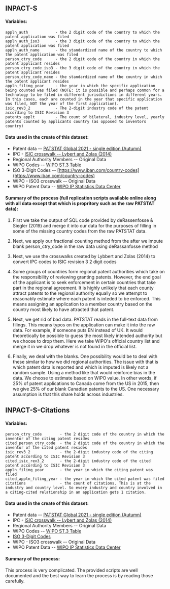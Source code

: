 ## INPACT-S

#### Variables:
```
appln_auth            - the 2 digit code of the country to which the patent application was filed
appln_auth_iso3       - the 3 digit code of the country to which the patent application was filed
appln_auth_name       - the standardized name of the country to which the patent application was filed
person_ctry_code      - the 2 digit code of the country in which the patent applicant resides
person_ctry_code_iso3 - the 3 digit code of the country in which the patent applicant resides
person_ctry_code_name - the standardized name of the country in which the patent applicant resides
appln_filing_year     - the year in which the specific application being counted was filed (NOTE: it is possible and perhaps common for a technology to be filed in different jurisdictions in different years. In this cases, each are counted in the year that specific application was filed, NOT the year of the first application).
isic_rev3_2           - The 2-digit industry code of the patent according to ISIC Revision 3
patents_applt         - The count of bilateral, industry level, yearly patents counted by applicants country (as opposed to inventors country)
```

#### Data used in the create of this dataset:

* Patent data -- [PATSTAT Global 2021 - single edition (Autumn)](https://shop.epo.org/en/Data-and-services/PATSTAT/c/patstat?q=%3Arelevance%3Aperiod%3ABI_ANNUAL&text=#)
* IPC - [ISIC crosswalk -- Lybert and Zolas (2014)](https://sites.google.com/site/nikolaszolas/PatentCrosswalk)
* Regional Authority Members -- Original Data
* WIPO Codes -- [WIPO ST.3 Table](https://www.uspto.gov/patents/apply/applying-online/country-codes-wipo-st3-table#heading-2)
* ISO 3-Digit Codes -- [https://www.iban.com/country-codes](https://www.iban.com/country-codes)
* WIPO - ISO3 crosswalk -- Original Data
* WIPO Patent Data -- [WIPO IP Statistics Data Center](https://www3.wipo.int/ipstats/)

#### Summary of the process (full replication scripts available online along with all data except that which is propritory such as the raw PATSTAT data):

1) First we take the output of SQL code provided by deRassenfosse & Siegler (2019) and merge it into our data for the purposes of filling in some of the missing country codes from the raw PATSTAT data.

2) Next, we apply our fractional counting method from the after we impute blank person_ctry_code in the raw data using deRassanfosse method

3) Next, we use the crosswalks created by Lybbert and Zolas (2014) to convert IPC codes to ISIC revision 3 2 digit codes

4) Some groups of countries form regional patent authorities which take on the responsibility of reviewing granting patents. However, the end goal of the applicant is to seek enforcement in certain countries that take part in the regional agreement. It is highly unlikely that each county attract patents to the regional authority equally so we attempt to reasonably estimate where each patent is inteded to be enforced. This means assigning an application to a member country based on the country most likely to have attracted that patent.

5) Next, we get rid of bad data. PATSTAT reads in the full-text data from filings. This means typos on the application can make it into the raw data. For example, if someone puts EN instead of UK. It would theoretically be possible to guess the most likely intended authority but we choose to drop them. Here we take WIPO's official country list and merge it in we drop whatever is not found in the official list.

6) Finally, we deal with the blanks. One possibility would be to deal with these similar to how we did regional authorities. The issue with that is which patent data is reported and which is imputed is likely not a random sample. Using a method like that would reinforce bias in the data. We choose to estimate based on WIPO value. In other words, if 25% of patent applications to Canada come from the US in 2015, then we give 25% of our blank Canadian patents to the US. One necessary assumption is that this share holds across industries.

## INPACT-S-Citations

#### Variables:
```
person_ctry_code        - the 2 digit code of the country in which the inventor of the citing patent resides
cited_person_ctry_code  - the 2 digit code of the country in which the inventor of the cited patent resides
isic_rev3_2             - the 2-digit industry code of the citing patent according to ISIC Revision 3
cited_isic_rev3_2       - the 2-digit industry code of the cited patent according to ISIC Revision 3
appln_filing_year       - the year in which the citing patent was filed
cited_appln_filing_year - the year in which the cited patent was filed
citations               - the count of citations. This is at the industry and country level. So every industry and country involved in a citing-cited relationship in an application gets 1 citation.
```

 #### Data used in the create of this dataset:

* Patent data -- [PATSTAT Global 2021 - single edition (Autumn)](https://shop.epo.org/en/Data-and-services/PATSTAT/c/patstat?q=%3Arelevance%3Aperiod%3ABI_ANNUAL&text=#)
* IPC - [ISIC crosswalk -- Lybert and Zolas (2014)](https://sites.google.com/site/nikolaszolas/PatentCrosswalk)
* Regional Authority Members -- Original Data
* WIPO Codes -- [WIPO ST.3 Table](https://www.uspto.gov/patents/apply/applying-online/country-codes-wipo-st3-table#heading-2)
* [ISO 3-Digit Codes](https://www.iban.com/country-codes)
* WIPO - ISO3 crosswalk -- Original Data
* WIPO Patent Data -- [WIPO IP Statistics Data Center](https://www3.wipo.int/ipstats/)

#### Summary of the process:

This process is very complicated. The provided scripts are well documented and the best way to learn the process is by reading those carefully.
